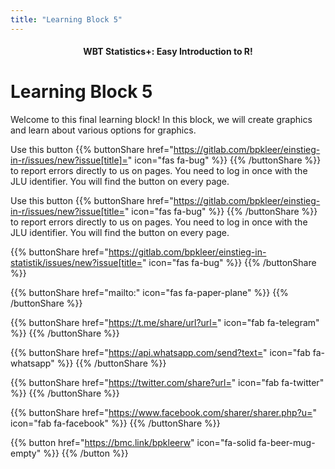 ```yaml
---
title: "Learning Block 5"
---
```


<center><h4>WBT Statistics+: Easy Introduction to R!</h4></center>

# Learning Block 5

Welcome to this final learning block! In this block, we will create graphics and learn about various options for graphics.

Use this button {{% buttonShare href="https://gitlab.com/bpkleer/einstieg-in-r/issues/new?issue[title]=" icon="fas fa-bug" %}} {{% /buttonShare %}} to report errors directly to us on pages. You need to log in once with the JLU identifier. You will find the button on every page.

Use this button {{% buttonShare href="https://gitlab.com/bpkleer/einstieg-in-r/issues/new?issue[title=" icon="fas fa-bug" %}} {{% /buttonShare %}} to report errors directly to us on pages. You need to log in once with the JLU identifier. You will find the button on every page.

{{% buttonShare href="https://gitlab.com/bpkleer/einstieg-in-statistik/issues/new?issue[title=" icon="fas fa-bug" %}} {{% /buttonShare %}} 

{{% buttonShare href="mailto:" icon="fas fa-paper-plane" %}} {{% /buttonShare %}}

{{% buttonShare href="https://t.me/share/url?url=" icon="fab fa-telegram" %}} {{% /buttonShare %}}

{{% buttonShare href="https://api.whatsapp.com/send?text=" icon="fab fa-whatsapp" %}} {{% /buttonShare %}}

{{% buttonShare href="https://twitter.com/share?url=" icon="fab fa-twitter" %}} {{% /buttonShare %}}

{{% buttonShare href="https://www.facebook.com/sharer/sharer.php?u=" icon="fab fa-facebook" %}} {{% /buttonShare %}}

{{% button href="https://bmc.link/bpkleerw" icon="fa-solid fa-beer-mug-empty" %}} {{% /button %}}
